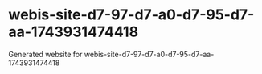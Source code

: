 # webis-site-d7-97-d7-a0-d7-95-d7-aa-1743931474418
Generated website for webis-site-d7-97-d7-a0-d7-95-d7-aa-1743931474418
